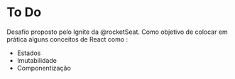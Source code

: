 # To Do

Desafio proposto pelo Ignite da @rocketSeat.
Como objetivo de colocar em prática alguns conceitos de React como :

- Estados
- Imutabilidade
- Componentização
